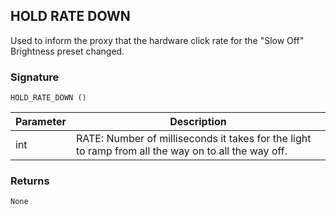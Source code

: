 ## HOLD RATE DOWN

Used to inform the proxy that the hardware click rate for the "Slow Off" Brightness preset changed.


### Signature

`HOLD_RATE_DOWN ()`



| Parameter | Description |
| --- | --- |
| int | RATE:  Number of milliseconds it takes for the light to ramp from all the way on to all the way off. |


### Returns

`None`